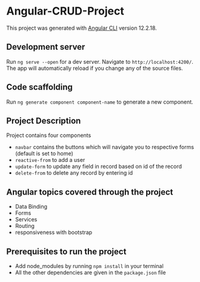 # Angular-CRUD-Project

This project was generated with [Angular CLI](https://github.com/angular/angular-cli) version 12.2.18.

## Development server

Run `ng serve --open` for a dev server. Navigate to `http://localhost:4200/`. The app will automatically reload if you change any of the source files.

## Code scaffolding

Run `ng generate component component-name` to generate a new component.

## Project Description

Project contains four components

- `navbar` contains the buttons which will navigate you to respective forms (default is set to home)
- `reactive-from` to add a user
- `update-form` to update any field in record based on id of the record
- `delete-from` to delete any record by entering id

## Angular topics covered through the project

- Data Binding
- Forms
- Services
- Routing
- responsiveness with bootstrap

## Prerequisites to run the project

- Add node_modules by running `npm install` in your terminal
- All the other dependencies are given in the `package.json` file

